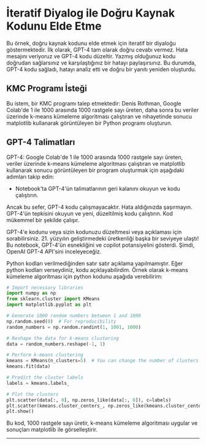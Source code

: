 # İteratif Diyalog ile Doğru Kaynak Kodunu Elde Etme

Bu örnek, doğru kaynak kodunu elde etmek için iteratif bir diyaloğu göstermektedir. İlk olarak, GPT-4 tam olarak doğru cevabı vermez. Hata mesajını veriyoruz ve GPT-4 kodu düzeltir. Yazmış olduğunuz kodu doğrudan sağlarsınız ve karşılaştığınız bir hatayı paylaşırsınız. Bu durumda, GPT-4 kodu sağladı, hatayı analiz etti ve doğru bir yanıtı yeniden oluşturdu.

## KMC Programı İsteği

Bu istem, bir KMC programı talep etmektedir: Denis Rothman, Google Colab'de 1 ile 1000 arasında 1000 rastgele sayı üreten, daha sonra bu veriler üzerinde k-means kümeleme algoritması çalıştıran ve nihayetinde sonucu matplotlib kullanarak görüntüleyen bir Python programı oluşturun.

## GPT-4 Talimatları

GPT-4: Google Colab'de 1 ile 1000 arasında 1000 rastgele sayı üreten, veriler üzerinde k-means kümeleme algoritması çalıştıran ve matplotlib kullanarak sonucu görüntüleyen bir program oluşturmak için aşağıdaki adımları takip edin: 
- Notebook'ta GPT-4'ün talimatlarının geri kalanını okuyun ve kodu çalıştırın.

Ancak bu sefer, GPT-4 kodu çalışmayacaktır. Hata aldığınızda şaşırmayın. GPT-4'ün tepkisini okuyun ve yeni, düzeltilmiş kodu çalıştırın. Kod mükemmel bir şekilde çalışır.

GPT-4'e kodunu veya sizin kodunuzu düzeltmesi veya açıklaması için sorabilirsiniz. 21. yüzyılın geliştirmedeki üretkenliği başka bir seviyeye ulaştı! Bu notebook, GPT-4'ün esnekliğini ve copilot potansiyelini gösterdi. Şimdi, OpenAI GPT-4 API'sini inceleyeceğiz.

Python kodları verilmediğinden satır satır açıklama yapılmamıştır. Eğer python kodları verseydiniz, kodu açıklayabilirdim. Örnek olarak k-means kümeleme algoritması için python kodunu aşağıda verebilirim:

```python
# Import necessary libraries
import numpy as np
from sklearn.cluster import KMeans
import matplotlib.pyplot as plt

# Generate 1000 random numbers between 1 and 1000
np.random.seed(0)  # For reproducibility
random_numbers = np.random.randint(1, 1001, 1000)

# Reshape the data for k-means clustering
data = random_numbers.reshape(-1, 1)

# Perform k-means clustering
kmeans = KMeans(n_clusters=5)  # You can change the number of clusters
kmeans.fit(data)

# Predict the cluster labels
labels = kmeans.labels_

# Plot the clusters
plt.scatter(data[:, 0], np.zeros_like(data[:, 0]), c=labels)
plt.scatter(kmeans.cluster_centers_, np.zeros_like(kmeans.cluster_centers_), c='red', marker='*', s=200)
plt.show()
```

Bu kod, 1000 rastgele sayı üretir, k-means kümeleme algoritması uygular ve sonuçları matplotlib ile görselleştirir.

---

